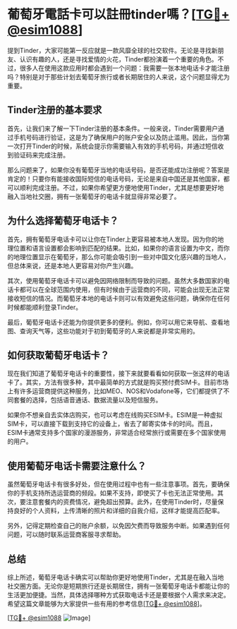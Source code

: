 # 葡萄牙電話卡可以註冊tinder嗎？[[TG💪+ @esim1088](https://t.me/s/esim1088)]

提到Tinder，大家可能第一反应就是一款风靡全球的社交软件。无论是寻找新朋友、认识有趣的人，还是寻找爱情的火花，Tinder都扮演着一个重要的角色。不过，很多人在使用这款应用时都会遇到一个问题：我需要一张本地电话卡才能注册吗？特别是对于那些计划去葡萄牙旅行或者长期居住的人来说，这个问题显得尤为重要。

## Tinder注册的基本要求

首先，让我们来了解一下Tinder注册的基本条件。一般来说，Tinder需要用户通过手机号码进行验证，这是为了确保用户的账户安全以及防止滥用。因此，当你第一次打开Tinder的时候，系统会提示你需要输入有效的手机号码，并通过短信收到验证码来完成注册。

那么问题来了，如果你没有葡萄牙当地的电话号码，是否还能成功注册呢？答案是肯定的！只要你有能接收国际短信的电话号码，无论是来自中国还是其他国家，都可以顺利完成注册。不过，如果你希望更方便地使用Tinder，尤其是想要更好地融入当地社交圈，拥有一张葡萄牙的电话卡就显得非常必要了。

## 为什么选择葡萄牙电话卡？

首先，拥有葡萄牙电话卡可以让你在Tinder上更容易被本地人发现。因为你的地理位置和语言设置都会影响到匹配的结果。比如，如果你的语言设置为中文，而你的地理位置显示在葡萄牙，那么你可能会吸引到一些对中国文化感兴趣的当地人，但总体来说，还是本地人更容易对你产生兴趣。

其次，使用葡萄牙电话卡可以避免因网络限制而导致的问题。虽然大多数国家的电话卡都可以在全球范围内使用，但有时候由于运营商的不同，可能会出现无法正常接收短信的情况。而葡萄牙本地的电话卡则可以有效避免这些问题，确保你在任何时候都能顺利登录Tinder。

最后，葡萄牙电话卡还能为你提供更多的便利。例如，你可以用它来导航、查看地图、查询天气等，这些功能对于初到葡萄牙的人来说都是非常实用的。

## 如何获取葡萄牙电话卡？

现在我们知道了葡萄牙电话卡的重要性，接下来就要看看如何获取一张这样的电话卡了。其实，方法有很多种，其中最简单的方式就是购买预付费SIM卡。目前市场上有许多运营商提供这种服务，比如MEO、NOS和Vodafone等，它们都提供了不同套餐的选择，包括语音通话、数据流量以及短信服务。

如果你不想亲自去实体店购买，也可以考虑在线购买ESIM卡。ESIM是一种虚拟SIM卡，可以直接下载到支持它的设备上，省去了邮寄实体卡的时间。而且，ESIM卡通常支持多个国家的漫游服务，非常适合经常旅行或需要在多个国家使用的用户。

## 使用葡萄牙电话卡需要注意什么？

虽然葡萄牙电话卡有很多好处，但在使用过程中也有一些注意事项。首先，要确保你的手机支持所选运营商的频段。如果不支持，即使买了卡也无法正常使用。其次，要注意套餐内的资费情况，避免超出预算。此外，在使用Tinder时，尽量保持良好的个人资料，上传清晰的照片和详细的自我介绍，这样才能提高匹配率。

另外，记得定期检查自己的账户余额，以免因欠费而导致服务中断。如果遇到任何问题，可以随时联系运营商客服寻求帮助。

## 总结

综上所述，葡萄牙电话卡确实可以帮助你更好地使用Tinder，尤其是在融入当地社交圈方面。无论你是短期旅行还是长期居住，拥有一张葡萄牙电话卡都能让你的生活更加便捷。当然，具体选择哪种方式获取电话卡还是要根据个人需求来决定。希望这篇文章能够为大家提供一些有用的参考信息[[TG💪+ @esim1088](https://t.me/s/esim1088)]。

[[TG💪+ @esim1088](https://t.me/s/esim1088) ![Image](https://i.postimg.cc/4NQfJmqS/Snipaste-2025-05-13-00-14-12.png)]